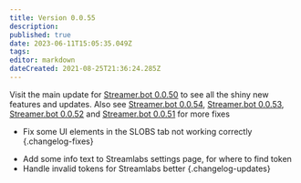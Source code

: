 ```yaml
---
title: Version 0.0.55
description: 
published: true
date: 2023-06-11T15:05:35.049Z
tags: 
editor: markdown
dateCreated: 2021-08-25T21:36:24.285Z
---
```


Visit the main update for [Streamer.bot 0.0.50](/Changelogs/Archives/Version-0050) to see all the shiny new features and updates. Also see [Streamer.bot 0.0.54](/Changelogs/Archives/Version-0054), [Streamer.bot 0.0.53](/Changelogs/Archives/Version-0053), [Streamer.bot 0.0.52](Version-0052) and [Streamer.bot 0.0.51](/Changelogs/Archives/Version-0051) for more fixes

* Fix some UI elements in the SLOBS tab not working correctly
{.changelog-fixes}

<span></span>

* Add some info text to Streamlabs settings page, for where to find token
* Handle invalid tokens for Streamlabs better
{.changelog-updates}

